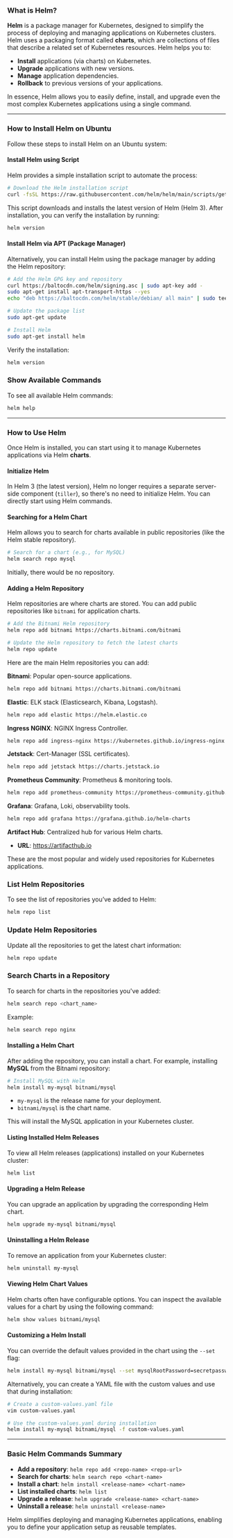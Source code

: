 ### What is Helm?

**Helm** is a package manager for Kubernetes, designed to simplify the process of deploying and managing applications on Kubernetes clusters. Helm uses a packaging format called **charts**, which are collections of files that describe a related set of Kubernetes resources. Helm helps you to:
- **Install** applications (via charts) on Kubernetes.
- **Upgrade** applications with new versions.
- **Manage** application dependencies.
- **Rollback** to previous versions of your applications.
  
In essence, Helm allows you to easily define, install, and upgrade even the most complex Kubernetes applications using a single command.

---

### How to Install Helm on Ubuntu

Follow these steps to install Helm on an Ubuntu system:

####  **Install Helm using Script**
Helm provides a simple installation script to automate the process:

```bash
# Download the Helm installation script
curl -fsSL https://raw.githubusercontent.com/helm/helm/main/scripts/get-helm-3 | bash
```

This script downloads and installs the latest version of Helm (Helm 3). After installation, you can verify the installation by running:

```bash
helm version
```

#### **Install Helm via APT (Package Manager)**

Alternatively, you can install Helm using the package manager by adding the Helm repository:

```bash
# Add the Helm GPG key and repository
curl https://baltocdn.com/helm/signing.asc | sudo apt-key add -
sudo apt-get install apt-transport-https --yes
echo "deb https://baltocdn.com/helm/stable/debian/ all main" | sudo tee /etc/apt/sources.list.d/helm-stable-debian.list

# Update the package list
sudo apt-get update

# Install Helm
sudo apt-get install helm
```

Verify the installation:

```bash
helm version
```

### **Show Available Commands**
   To see all available Helm commands:
   ```bash
   helm help
   ```

---

### How to Use Helm

Once Helm is installed, you can start using it to manage Kubernetes applications via Helm **charts**.

####  **Initialize Helm**
In Helm 3 (the latest version), Helm no longer requires a separate server-side component (`tiller`), so there's no need to initialize Helm. You can directly start using Helm commands.

####  **Searching for a Helm Chart**
Helm allows you to search for charts available in public repositories (like the Helm stable repository).

```bash
# Search for a chart (e.g., for MySQL)
helm search repo mysql
```
Initially, there would be no repository.

####  **Adding a Helm Repository**
Helm repositories are where charts are stored. You can add public repositories like `bitnami` for application charts.

```bash
# Add the Bitnami Helm repository
helm repo add bitnami https://charts.bitnami.com/bitnami

# Update the Helm repository to fetch the latest charts
helm repo update
```

Here are the main Helm repositories you can add:

 **Bitnami**: Popular open-source applications.
   ```bash
   helm repo add bitnami https://charts.bitnami.com/bitnami
   ```

 **Elastic**: ELK stack (Elasticsearch, Kibana, Logstash).
   ```bash
   helm repo add elastic https://helm.elastic.co
   ```

 **Ingress NGINX**: NGINX Ingress Controller.
   ```bash
   helm repo add ingress-nginx https://kubernetes.github.io/ingress-nginx
   ```

 **Jetstack**: Cert-Manager (SSL certificates).
   ```bash
   helm repo add jetstack https://charts.jetstack.io
   ```

 **Prometheus Community**: Prometheus & monitoring tools.
   ```bash
   helm repo add prometheus-community https://prometheus-community.github.io/helm-charts
   ```

 **Grafana**: Grafana, Loki, observability tools.
   ```bash
   helm repo add grafana https://grafana.github.io/helm-charts
   ```

 **Artifact Hub**: Centralized hub for various Helm charts.
   - **URL**: https://artifacthub.io

These are the most popular and widely used repositories for Kubernetes applications.

###  **List Helm Repositories**
   To see the list of repositories you’ve added to Helm:
   ```bash
   helm repo list
   ```

###  **Update Helm Repositories**
   Update all the repositories to get the latest chart information:
   ```bash
   helm repo update
   ```

###  **Search Charts in a Repository**
   To search for charts in the repositories you've added:
   ```bash
   helm search repo <chart_name>
   ```
   Example:
   ```bash
   helm search repo nginx
   ```

#### **Installing a Helm Chart**
After adding the repository, you can install a chart. For example, installing **MySQL** from the Bitnami repository:

```bash
# Install MySQL with Helm
helm install my-mysql bitnami/mysql
```

- `my-mysql` is the release name for your deployment.
- `bitnami/mysql` is the chart name.

This will install the MySQL application in your Kubernetes cluster.

#### **Listing Installed Helm Releases**
To view all Helm releases (applications) installed on your Kubernetes cluster:

```bash
helm list
```

#### **Upgrading a Helm Release**
You can upgrade an application by upgrading the corresponding Helm chart.

```bash
helm upgrade my-mysql bitnami/mysql
```

#### **Uninstalling a Helm Release**
To remove an application from your Kubernetes cluster:

```bash
helm uninstall my-mysql
```

#### **Viewing Helm Chart Values**
Helm charts often have configurable options. You can inspect the available values for a chart by using the following command:

```bash
helm show values bitnami/mysql
```

#### **Customizing a Helm Install**
You can override the default values provided in the chart using the `--set` flag:

```bash
helm install my-mysql bitnami/mysql --set mysqlRootPassword=secretpassword,mysqlUser=myuser
```

Alternatively, you can create a YAML file with the custom values and use that during installation:

```bash
# Create a custom-values.yaml file
vim custom-values.yaml

# Use the custom-values.yaml during installation
helm install my-mysql bitnami/mysql -f custom-values.yaml
```

---

### Basic Helm Commands Summary

- **Add a repository**: `helm repo add <repo-name> <repo-url>`
- **Search for charts**: `helm search repo <chart-name>`
- **Install a chart**: `helm install <release-name> <chart-name>`
- **List installed charts**: `helm list`
- **Upgrade a release**: `helm upgrade <release-name> <chart-name>`
- **Uninstall a release**: `helm uninstall <release-name>`

Helm simplifies deploying and managing Kubernetes applications, enabling you to define your application setup as reusable templates.
